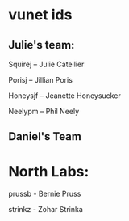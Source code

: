
# vunet ids 

## Julie's team:

Squirej – Julie Catellier

Porisj – Jillian Poris

Honeysjf – Jeanette Honeysucker

Neelypm – Phil Neely

## Daniel's Team


# North Labs:

prussb - Bernie Pruss

strinkz - Zohar Strinka